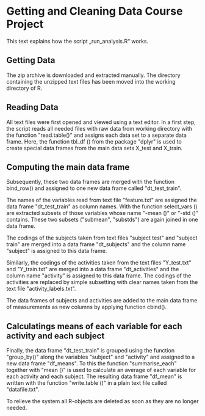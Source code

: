 <h1> Getting and Cleaning Data Course Project </h1>

This text explains how the script „run_analysis.R“ works.

<h2> Getting Data </h2>

The zip archive is downloaded and extracted manually. The directory containing the unzipped text files has been moved into the working directory of R. 

<h2> Reading Data </h2>

All text files were first opened and viewed using a text editor. In a first step, the script reads all needed files with raw data from working directory with the function "read.table()" and assigns each data set to a separate data frame. Here, the function tbl_df () from the package "dplyr" is used to create special data frames from the main data sets X_test and X_train.

<h2> Computing the main data frame </h2>

Subsequently, these two data frames are merged with the function bind_row() and assigned to one new data frame called "dt_test_train".

The names of the variables read from text file "feature.txt" are assigned the data frame "dt_test_train" as column names. With the function select_vars () are extracted subsets of those variables whose name "-mean ()" or "-std ()" contains. These two subsets ("submean", "substds") are again joined in one data frame.

The codings of the subjects taken from text files "subject test" and "subject train" are merged into a data frame "dt_subjects" and the column name "subject" is assigned to this data frame.

Similarly, the codings of the activities taken from the text files "Y_test.txt" and "Y_train.txt" are merged into a data frame "dt_activities" and the column name "activity" is assigned to this data frame. The codings of the activities are replaced by simple subsetting with clear names taken from the text file "activity_labels.txt".

The data frames of subjects and activities are added to the main data frame of measurements as new columns by applying function cbind().

<h2> Calculatings means of each variable for each activity and each subject </h2>

Finally, the data frame "dt_test_train" is grouped using the function "group_by()" along the variables "subject" and "activity" and assigned to a new data frame "df_means". To this the function "summarise_each" together with "mean ()" is used to calculate an average of each variable for each activity and each subject. The resulting data frame "df_mean" is written with the function "write.table ()" in a plain text file called "datafile.txt".

To relieve the system all R-objects are deleted as soon as they are no longer needed.

